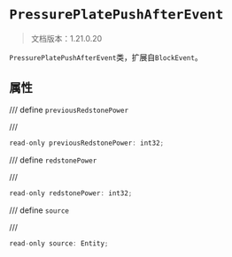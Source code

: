# `PressurePlatePushAfterEvent`

> 文档版本：1.21.0.20

`PressurePlatePushAfterEvent`类，扩展自`BlockEvent`。

## 属性

/// define
`previousRedstonePower`


///

```js
read-only previousRedstonePower: int32;
```


/// define
`redstonePower`


///

```js
read-only redstonePower: int32;
```


/// define
`source`


///

```js
read-only source: Entity;
```

